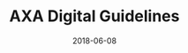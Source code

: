 ---
date: 2018-06-08
title: AXA Digital Guidelines
company: AXA
link: https://design.axa.com/
image: ./images/axa.jpg
description: We help product teams at AXA build meaningful interactions and share best practices. Principles, tools, templates, components, advice – the one stop shop to create state of the art digital assets.

---